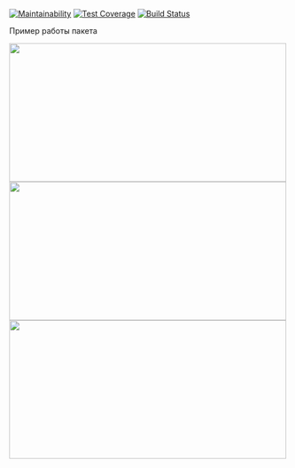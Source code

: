 [![Maintainability](https://api.codeclimate.com/v1/badges/e66224ae25e3b4757d40/maintainability)](https://codeclimate.com/github/Maksim1509/project-lvl2-s443/maintainability)
[![Test Coverage](https://api.codeclimate.com/v1/badges/e66224ae25e3b4757d40/test_coverage)](https://codeclimate.com/github/Maksim1509/project-lvl2-s443/test_coverage)
[![Build Status](https://travis-ci.com/Maksim1509/project-lvl2-s443.svg?branch=master)](https://travis-ci.com/Maksim1509/project-lvl2-s443)


Пример работы пакета
<div cursor="pointer">
    <a href="https://asciinema.org/a/p2WVnjSOcZSID117N7dz5dVKv" target="_blank">
        <img src="https://asciinema.org/a/p2WVnjSOcZSID117N7dz5dVKv.svg" height="250px" width="500px"/>
    </a>
</div>
<div cursor="pointer">
    <a href="https://asciinema.org/a/GgC0a7mQBKAYrxsVWyJ3if1b5" target="_blank">
        <img src="https://asciinema.org/a/GgC0a7mQBKAYrxsVWyJ3if1b5.svg" height="250px" width="500px"/>
    </a>
</div>
<div cursor="pointer">
    <a href="https://asciinema.org/a/EFfK2h5CDuNPO1EG305OgqJgS" target="_blank">
        <img src="https://asciinema.org/a/EFfK2h5CDuNPO1EG305OgqJgS.svg" height="250px" width="500px"/>
    </a>
</div>


